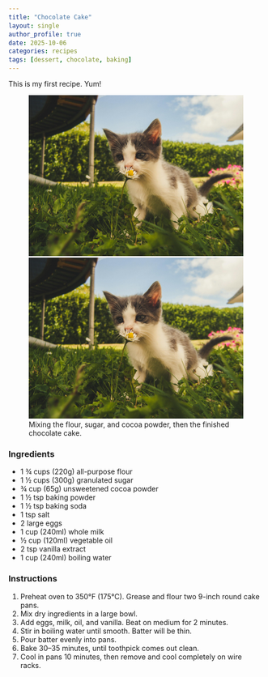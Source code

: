 ```yaml
---
title: "Chocolate Cake"
layout: single
author_profile: true
date: 2025-10-06
categories: recipes
tags: [dessert, chocolate, baking]
---
```


This is my first recipe. Yum!

<figure class="half">
  <a href="/assets/images/pexels-wolpido-1472999.jpg">
    <img src="/assets/images/pexels-wolpido-1472999.jpg" alt="Mixing ingredients in a bowl">
  </a>
  <a href="/assets/images/pexels-wolpido-1472999.jpg">
    <img src="/assets/images/pexels-wolpido-1472999.jpg" alt="Finished chocolate cake">
  </a>
  <figcaption>Mixing the flour, sugar, and cocoa powder, then the finished chocolate cake.</figcaption>
</figure>

### Ingredients

- 1 ¾ cups (220g) all-purpose flour  
- 1 ½ cups (300g) granulated sugar  
- ¾ cup (65g) unsweetened cocoa powder  
- 1 ½ tsp baking powder  
- 1 ½ tsp baking soda  
- 1 tsp salt  
- 2 large eggs  
- 1 cup (240ml) whole milk  
- ½ cup (120ml) vegetable oil  
- 2 tsp vanilla extract  
- 1 cup (240ml) boiling water  

### Instructions

1. Preheat oven to 350°F (175°C). Grease and flour two 9-inch round cake pans.  
2. Mix dry ingredients in a large bowl.  
3. Add eggs, milk, oil, and vanilla. Beat on medium for 2 minutes.  
4. Stir in boiling water until smooth. Batter will be thin.  
5. Pour batter evenly into pans.  
6. Bake 30–35 minutes, until toothpick comes out clean.  
7. Cool in pans 10 minutes, then remove and cool completely on wire racks.
